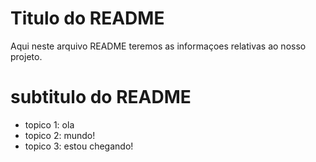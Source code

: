 # Titulo do README

Aqui neste arquivo README teremos as informaçoes relativas ao nosso projeto.

# subtitulo do README

- topico 1: ola
- topico 2: mundo!
- topico 3: estou chegando!

